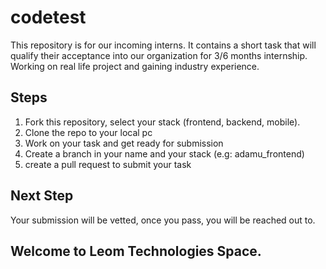 # codetest
This repository is for our incoming interns. It contains a short task that will qualify their acceptance into our organization for 3/6 months internship. Working on real life project and gaining industry experience.

## Steps

1. Fork this repository, select your stack (frontend, backend, mobile).
2. Clone the repo to your local pc
3. Work on your task and get ready for submission
4. Create a branch in your name and your stack (e.g: adamu_frontend)
5. create a pull request to submit your task

## Next Step

Your submission will be vetted, once you pass, you will be reached out to.

## Welcome to Leom Technologies Space.
